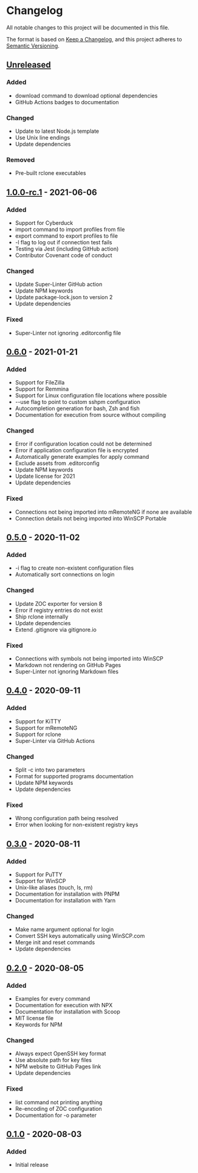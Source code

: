 <!-- markdownlint-disable MD024 -->

# Changelog

All notable changes to this project will be documented in this file.

The format is based on [Keep a Changelog](https://keepachangelog.com/en/1.0.0/), and this project adheres to [Semantic Versioning](https://semver.org/spec/v2.0.0.html).

## [Unreleased]

### Added

- download command to download optional dependencies
- GitHub Actions badges to documentation

### Changed

- Update to latest Node.js template
- Use Unix line endings
- Update dependencies

### Removed

- Pre-built rclone executables

## [1.0.0-rc.1] - 2021-06-06

### Added

- Support for Cyberduck
- import command to import profiles from file
- export command to export profiles to file
- -l flag to log out if connection test fails
- Testing via Jest (including GitHub action)
- Contributor Covenant code of conduct

### Changed

- Update Super-Linter GitHub action
- Update NPM keywords
- Update package-lock.json to version 2
- Update dependencies

### Fixed

- Super-Linter not ignoring .editorconfig file

## [0.6.0] - 2021-01-21

### Added

- Support for FileZilla
- Support for Remmina
- Support for Linux configuration file locations where possible
- --use flag to point to custom sshpm configuration
- Autocompletion generation for bash, Zsh and fish
- Documentation for execution from source without compiling

### Changed

- Error if configuration location could not be determined
- Error if application configuration file is encrypted
- Automatically generate examples for apply command
- Exclude assets from .editorconfig
- Update NPM keywords
- Update license for 2021
- Update dependencies

### Fixed

- Connections not being imported into mRemoteNG if none are available
- Connection details not being imported into WinSCP Portable

## [0.5.0] - 2020-11-02

### Added

- -i flag to create non-existent configuration files
- Automatically sort connections on login

### Changed

- Update ZOC exporter for version 8
- Error if registry entries do not exist
- Ship rclone internally
- Update dependencies
- Extend .gitignore via gitignore.io

### Fixed

- Connections with symbols not being imported into WinSCP
- Markdown not rendering on GitHub Pages
- Super-Linter not ignoring Markdown files

## [0.4.0] - 2020-09-11

### Added

- Support for KiTTY
- Support for mRemoteNG
- Support for rclone
- Super-Linter via GitHub Actions

### Changed

- Split -c into two parameters
- Format for supported programs documentation
- Update NPM keywords
- Update dependencies

### Fixed

- Wrong configuration path being resolved
- Error when looking for non-existent registry keys

## [0.3.0] - 2020-08-11

### Added

- Support for PuTTY
- Support for WinSCP
- Unix-like aliases (touch, ls, rm)
- Documentation for installation with PNPM
- Documentation for installation with Yarn

### Changed

- Make name argument optional for login
- Convert SSH keys automatically using WinSCP.com
- Merge init and reset commands
- Update dependencies

## [0.2.0] - 2020-08-05

### Added

- Examples for every command
- Documentation for execution with NPX
- Documentation for installation with Scoop
- MIT license file
- Keywords for NPM

### Changed

- Always expect OpenSSH key format
- Use absolute path for key files
- NPM website to GitHub Pages link
- Update dependencies

### Fixed

- list command not printing anything
- Re-encoding of ZOC configuration
- Documentation for -o parameter

## [0.1.0] - 2020-08-03

### Added

- Initial release

[Unreleased]: https://github.com/TheLastZombie/sshpm/compare/1.0.0-rc.1...HEAD
[1.0.0-rc.1]: https://github.com/TheLastZombie/sshpm/releases/tag/1.0.0-rc.1
[0.6.0]: https://github.com/TheLastZombie/sshpm/releases/tag/0.6.0
[0.5.0]: https://github.com/TheLastZombie/sshpm/releases/tag/0.5.0
[0.4.0]: https://github.com/TheLastZombie/sshpm/releases/tag/0.4.0
[0.3.0]: https://github.com/TheLastZombie/sshpm/releases/tag/0.3.0
[0.2.0]: https://github.com/TheLastZombie/sshpm/releases/tag/0.2.0
[0.1.0]: https://github.com/TheLastZombie/sshpm/releases/tag/0.1.0
